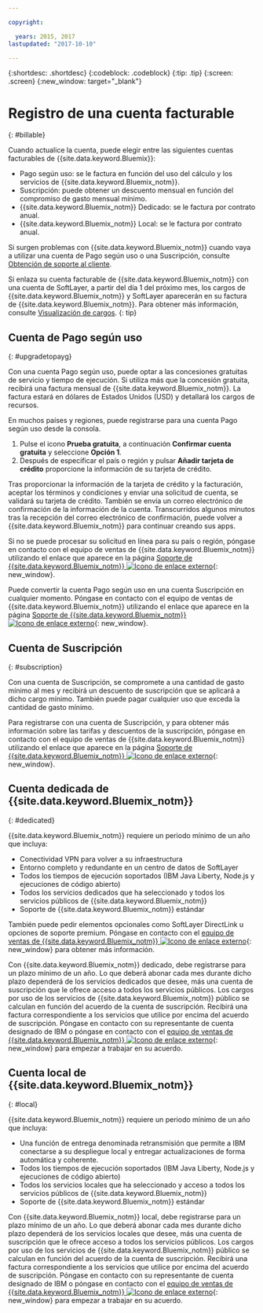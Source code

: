 ```yaml
---

copyright:

  years: 2015, 2017
lastupdated: "2017-10-10"

---
```


{:shortdesc: .shortdesc}
{:codeblock: .codeblock}
{:tip: .tip}
{:screen: .screen}
{:new_window: target="_blank"}

# Registro de una cuenta facturable
{: #billable}

Cuando actualice la cuenta, puede elegir entre las siguientes cuentas facturables de {{site.data.keyword.Bluemix}}: 
  
  * Pago según uso: se le factura en función del uso del cálculo y los servicios de {{site.data.keyword.Bluemix_notm}}.
  * Suscripción: puede obtener un descuento mensual en función del compromiso de gasto mensual mínimo.
  * {{site.data.keyword.Bluemix_notm}} Dedicado: se le factura por contrato anual.
  * {{site.data.keyword.Bluemix_notm}} Local: se le factura por contrato anual.  

Si surgen problemas con {{site.data.keyword.Bluemix_notm}} cuando vaya a utilizar una cuenta de Pago según uso o una Suscripción, consulte [Obtención de soporte al cliente](/docs/support/index.html#getting-customer-support).

Si enlaza su cuenta facturable de {{site.data.keyword.Bluemix_notm}} con una cuenta de SoftLayer, a partir del día 1 del próximo mes, los cargos de {{site.data.keyword.Bluemix_notm}} y SoftLayer aparecerán en su factura de {{site.data.keyword.Bluemix_notm}}. Para obtener más información, consulte [Visualización de cargos](/docs/pricing/viewing_usage.html#credits).
{: tip}

## Cuenta de Pago según uso
{: #upgradetopayg}

Con una cuenta Pago según uso, puede optar a las concesiones gratuitas de servicio y tiempo de ejecución. Si utiliza más que la concesión gratuita, recibirá una factura mensual de {{site.data.keyword.Bluemix_notm}}. La factura estará en dólares de Estados Unidos (USD) y detallará los cargos de recursos.

En muchos países y regiones, puede registrarse para una cuenta Pago según uso desde la consola.

  1. Pulse el icono **Prueba gratuita**, a continuación **Confirmar cuenta gratuita** y seleccione **Opción 1**.
  2. Después de especificar el país o región y pulsar **Añadir tarjeta de crédito** proporcione la información de su tarjeta de crédito.

Tras proporcionar la información de la tarjeta de crédito y la facturación, aceptar los términos y condiciones y enviar una solicitud de cuenta, se validará su tarjeta de crédito. También se envía un correo electrónico de confirmación de la información de la cuenta. Transcurridos algunos minutos tras la recepción del correo electrónico de confirmación, puede volver a {{site.data.keyword.Bluemix_notm}} para continuar creando sus apps. 

Si no se puede procesar su solicitud en línea para su país o región, póngase en contacto con el equipo de ventas de {{site.data.keyword.Bluemix_notm}} utilizando el enlace que aparece en la página [Soporte de {{site.data.keyword.Bluemix_notm}} ![Icono de enlace externo](../icons/launch-glyph.svg)](http://ibm.biz/bluemixsupport){: new_window}.

Puede convertir la cuenta Pago según uso en una cuenta Suscripción en cualquier momento. Póngase en contacto con el equipo de ventas de {{site.data.keyword.Bluemix_notm}} utilizando el enlace que aparece en la página [Soporte de {{site.data.keyword.Bluemix_notm}} ![Icono de enlace externo](../icons/launch-glyph.svg)](http://ibm.biz/bluemixsupport){: new_window}.

## Cuenta de Suscripción
{: #subscription}

Con una cuenta de Suscripción, se compromete a una cantidad de gasto mínimo al mes y recibirá un descuento de suscripción que se aplicará a dicho cargo mínimo. También puede pagar cualquier uso que exceda la cantidad de gasto mínimo.

Para registrarse con una cuenta de Suscripción, y para obtener más información sobre las tarifas y descuentos de la suscripción, póngase en contacto con el equipo de ventas de {{site.data.keyword.Bluemix_notm}} utilizando el enlace que aparece en la página [Soporte de {{site.data.keyword.Bluemix_notm}} ![Icono de enlace externo](../icons/launch-glyph.svg)](http://ibm.biz/bluemixsupport){: new_window}.

## Cuenta dedicada de {{site.data.keyword.Bluemix_notm}}
{: #dedicated}

{{site.data.keyword.Bluemix_notm}} requiere un periodo mínimo de un año que incluya:

* Conectividad VPN para volver a su infraestructura
* Entorno completo y redundante en un centro de datos de SoftLayer
* Todos los tiempos de ejecución soportados (IBM Java Liberty, Node.js y ejecuciones de código abierto)
* Todos los servicios dedicados que ha seleccionado y todos los servicios públicos de {{site.data.keyword.Bluemix_notm}}
* Soporte de {{site.data.keyword.Bluemix_notm}} estándar

También puede pedir elementos opcionales como
SoftLayer DirectLink u opciones de soporte premium. Póngase en contacto con el [equipo de ventas de {{site.data.keyword.Bluemix_notm}} ![Icono de enlace externo](../icons/launch-glyph.svg)](http://ibm.biz/bluemixsupport){: new_window} para obtener más información.

Con {{site.data.keyword.Bluemix_notm}} dedicado, debe registrarse para un plazo mínimo de un año. Lo que deberá abonar cada mes durante dicho plazo dependerá de los servicios dedicados que desee, más una cuenta de suscripción que le ofrece acceso a todos los servicios públicos. Los cargos por uso de los servicios de {{site.data.keyword.Bluemix_notm}} público se calculan en función del acuerdo de la cuenta de suscripción. Recibirá una factura correspondiente a los servicios que utilice por encima del acuerdo de suscripción. 
Póngase en contacto con su representante de cuenta designado de IBM o póngase en contacto con el [equipo de ventas de {{site.data.keyword.Bluemix_notm}} ![Icono de enlace externo](../icons/launch-glyph.svg)](http://ibm.biz/bluemixsupport){: new_window} para empezar a trabajar en su acuerdo.

## Cuenta local de {{site.data.keyword.Bluemix_notm}}
{: #local}

{{site.data.keyword.Bluemix_notm}} requiere un periodo mínimo de un año que incluya:

* Una función de entrega denominada retransmisión que permite a IBM conectarse a su despliegue local y entregar actualizaciones de forma automática y coherente.
* Todos los tiempos de ejecución soportados (IBM Java Liberty, Node.js y ejecuciones de código abierto)
* Todos los servicios locales que ha seleccionado y acceso a todos los servicios públicos de {{site.data.keyword.Bluemix_notm}}
* Soporte de {{site.data.keyword.Bluemix_notm}} estándar

Con {{site.data.keyword.Bluemix_notm}} local, debe registrarse para un plazo mínimo de un año. Lo que deberá abonar cada mes durante dicho plazo dependerá de los servicios locales que desee, más una cuenta de suscripción que le ofrece acceso a todos los servicios públicos. Los cargos por uso de los servicios de {{site.data.keyword.Bluemix_notm}} público se calculan en función del acuerdo de la cuenta de suscripción. Recibirá una factura correspondiente a los servicios que utilice por encima del acuerdo de suscripción. 
Póngase en contacto con su representante de cuenta designado de IBM o póngase en contacto con el [equipo de ventas de {{site.data.keyword.Bluemix_notm}} ![Icono de enlace externo](../icons/launch-glyph.svg)](http://ibm.biz/bluemixsupport){: new_window} para empezar a trabajar en su acuerdo.
